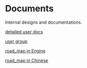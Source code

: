 # Documents

Internal designs and documentations.

[detailed user docs](https://github.com/cnosdb/docs)

[user group](./guidelines/CnosDBWeChatUserGroupGuidelines.md)

[road_map in Engine](./roadmap/ROADMAP.md)

[road_map in Chinese](./roadmap/ROADMAP_CN.md)




